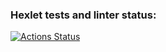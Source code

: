 ### Hexlet tests and linter status:
[![Actions Status](https://github.com/isour/frontend-project-lvl2/workflows/hexlet-check/badge.svg)](https://github.com/isour/frontend-project-lvl2/actions)